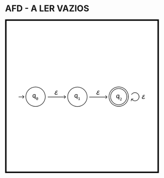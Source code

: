 # AFD - A LER VAZIOS

![](https://github.com/DanielBrito/no-ritmo-de-algo/blob/master/PoemasVisuais/img/afd_a-ler-vazios.png)
